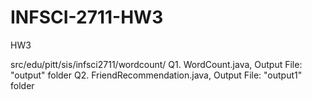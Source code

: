 # INFSCI-2711-HW3
HW3

src/edu/pitt/sis/infsci2711/wordcount/
Q1. WordCount.java, Output File: "output" folder
Q2. FriendRecommendation.java, Output File: "output1" folder

